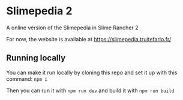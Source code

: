 # Slimepedia 2

A online version of the Slimepedia in Slime Rancher 2

For now, the website is available at https://slimepedia.truitefario.fr/

## Running locally

You can make it run locally by cloning this repo and set it up with this command: `npm i`

Then you can run it with `npm run dev` and build it with `npm run build`